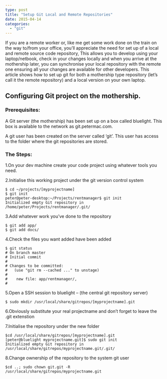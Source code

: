 ```yaml
---
type: post
title: "Setup Git Local and Remote Repositories"
date: 2015-04-14
categories: 
  - "git"
---
```


If you are a remote worker or, like me get some work done on the train on the way to/from your office, you’ll appreciate the need for set up of a local and remote source code repository, This allows you to develop using your laptop/netbook, check in your changes locally and when you arrive at the mothership later, you can synchronise your local repository with the remote one ensuring all your changes are available for other developers. This article shows how to set up git for both a mothership type repository (let’s call it the remote repository) and a local version on your own laptop.

## Configuring Git project on the mothership.

### Prerequisites:

A Git server (the mothership) has been set up on a box called bluelight. This box is available to the network as git.petermac.com.

A git user has been created on the server called ‘git’. This user has access to the folder where the git repositories are stored.

### The Steps:

1.On your dev machine create your code project using whatever tools you need.

2.Initialise this working project under the git version control system

```
$ cd ~/projects/[myprojectname]
$ git init
peter@peter-desktop:~/Projects/rentmanager$ git init
Initialized empty Git repository in /home/peter/Projects/rentmanager/.git/
```

3.Add whatever work you’ve done to the repository

```
$ git add app/
$ git add docs/
```

4.Check the files you want added have been added

```
$ git status
# On branch master
# Initial commit
#
# Changes to be committed:
#   (use "git rm --cached ..." to unstage)
#
#    new file: app/rentmanager/,
#
```

5.Open a SSH session to bluelight – (the central git repository server)

```
$ sudo mkdir /usr/local/share/gitrepos/[myprojectname].git
```

6.Obviously substitute your real projectname and don’t forget to leave the .git extenstion

7.Initialise the repository under the new folder

```
$cd /usr/local/share/gitrepos/[myprojectname].git
[peter@bluelight myprojectname.git]$ sudo git init
Initialized empty Git repository in /usr/local/share/gitrepos/myprojectname.git/.git/
```

8.Change ownership of the repository to the system git user

```
$cd ..; sudo chown git.git -R /usr/local/share/gitrepos/myprojectname.git
```
